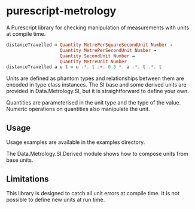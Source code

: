 # purescript-metrology

A Purescript library for checking manipulation of measurements with units at
compile time.

```purescript
distanceTravelled ∷ Quantity MetrePerSquareSecondUnit Number →
                    Quantity MetrePerSecondUnit Number →
                    Quantity SecondUnit Number →
                    Quantity MetreUnit Number
distanceTravelled a u t = u .*. t .+. 0.5 *. a .*. t .*. t
```

Units are defined as phantom types and relationships between them are encoded
in type class instances. The SI base and some derived units are provided in
Data.Metrology.SI, but it is straightforward to define your own.

Quantities are parameterised in the unit type and the type of the value. Numeric
operations on quantities also manipulate the unit.

## Usage

Usage examples are available in the examples directory.

The Data.Metrology.SI.Derived module shows how to compose units from base units.

## Limitations

This library is designed to catch all unit errors at compile time. It is not
possible to define new units at run time.

